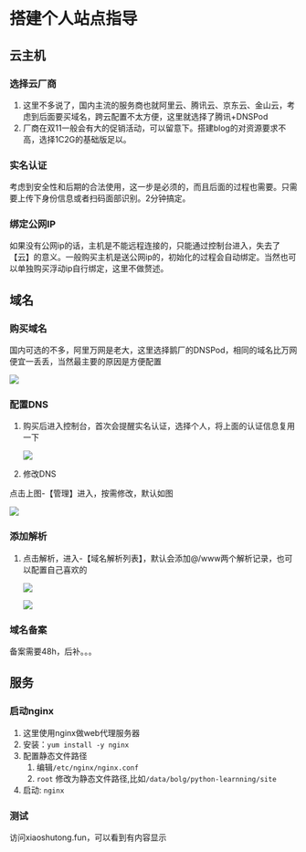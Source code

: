 # 搭建个人站点指导

## 云主机

### 选择云厂商

1. 这里不多说了，国内主流的服务商也就阿里云、腾讯云、京东云、金山云，考虑到后面要买域名，跨云配置不太方便，这里就选择了腾讯+DNSPod
2. 厂商在双11一般会有大的促销活动，可以留意下。搭建blog的对资源要求不高，选择1C2G的基础版足以。

### 实名认证

考虑到安全性和后期的合法使用，这一步是必须的，而且后面的过程也需要。只需要上传下身份信息或者扫码面部识别。2分钟搞定。

### 绑定公网IP

如果没有公网ip的话，主机是不能远程连接的，只能通过控制台进入，失去了【云】的意义。一般购买主机是送公网ip的，初始化的过程会自动绑定。当然也可以单独购买浮动ip自行绑定，这里不做赘述。

## 域名

### 购买域名

国内可选的不多，阿里万网是老大，这里选择鹅厂的DNSPod，相同的域名比万网便宜一丢丢，当然最主要的原因是方便配置

![](https://tva1.sinaimg.cn/large/00831rSTly1gde8pcrwwhj31gc0k4whc.jpg)

### 配置DNS

1. 购买后进入控制台，首次会提醒实名认证，选择个人，将上面的认证信息复用一下

    ![](https://tva1.sinaimg.cn/large/00831rSTly1gde8tznhxqj32280ksqaf.jpg)

2. 修改DNS

点击上图-【管理】进入，按需修改，默认如图

![](https://tva1.sinaimg.cn/large/00831rSTly1gde8vp3sc5j30xy06ojs0.jpg)

### 添加解析

1. 点击解析，进入-【域名解析列表】，默认会添加@/www两个解析记录，也可以配置自己喜欢的

    ![](https://tva1.sinaimg.cn/large/00831rSTly1gde8yxb3r5j323q0d8q58.jpg)

    ![](https://tva1.sinaimg.cn/large/00831rSTly1gde91n16q0j322a0c80um.jpg)

### 域名备案

备案需要48h，后补。。。

## 服务

### 启动nginx

1. 这里使用nginx做web代理服务器
2. 安装：`yum install -y nginx`
3. 配置静态文件路径
    1. 编辑`/etc/nginx/nginx.conf`
    2. `root` 修改为静态文件路径,比如`/data/bolg/python-learnning/site`
4. 启动: `nginx`

### 测试

访问xiaoshutong.fun，可以看到有内容显示